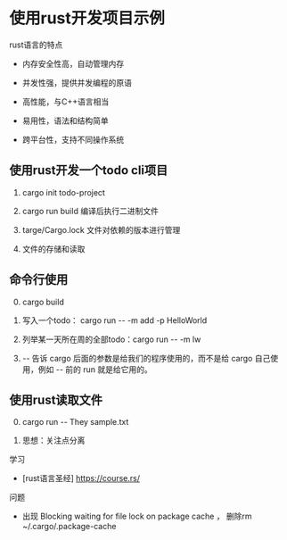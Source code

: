 # 使用rust开发项目示例

rust语言的特点

- 内存安全性高，自动管理内存

- 并发性强，提供并发编程的原语

- 高性能，与C++语言相当

- 易用性，语法和结构简单

- 跨平台性，支持不同操作系统

## 使用rust开发一个todo cli项目

1. cargo init todo-project

2. cargo run build  编译后执行二进制文件

3. targe/Cargo.lock 文件对依赖的版本进行管理

4. 文件的存储和读取

## 命令行使用

0. cargo build       

1. 写入一个todo： cargo run -- -m add -p HelloWorld

2. 列举某一天所在周的全部todo：cargo run -- -m lw   

3. -- 告诉 cargo 后面的参数是给我们的程序使用的，而不是给 cargo 自己使用，例如 -- 前的 run 就是给它用的。

## 使用rust读取文件

0. cargo run -- They sample.txt

1. 思想：关注点分离

学习

- [rust语言圣经] https://course.rs/


问题

- 出现 Blocking waiting for file lock on package cache ， 删除rm ~/.cargo/.package-cache